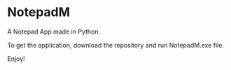 # NotepadM
A Notepad App made in Python.

To get the application, download the repository and run NotepadM.exe file.

Enjoy!
